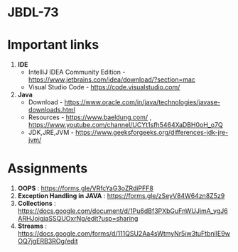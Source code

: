 # JBDL-73

# Important links

1. **IDE**
    - IntelliJ IDEA Community Edition - https://www.jetbrains.com/idea/download/?section=mac
    - Visual Studio Code - https://code.visualstudio.com/
2. **Java** 
    - Download - https://www.oracle.com/in/java/technologies/javase-downloads.html 
    - Resources - https://www.baeldung.com/ , https://www.youtube.com/channel/UCYt1sfh5464XaDBH0oH_o7Q
    - JDK,JRE,JVM - https://www.geeksforgeeks.org/differences-jdk-jre-jvm/

# Assignments

1. **OOPS** : https://forms.gle/VRfcYaG3oZRdiPFF8
2. **Exception Handling in JAVA** : https://forms.gle/zSeyV84W64zn8Z5z9
3. **Collections** : https://docs.google.com/document/d/1Pu6dBf3PXbGuFnWUJjmA_ygJ6ARHJoigjaSSQUOxrNg/edit?usp=sharing
4. **Streams** : https://docs.google.com/forms/d/111QSU2Aa4sWtmyNr5iw3tuFtbnlIE9wOQ7jgERB3ROg/edit
